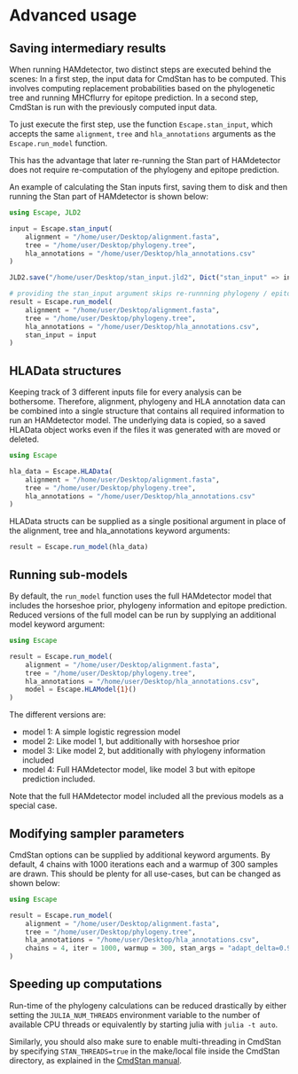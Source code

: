 # Advanced usage

## Saving intermediary results

When running HAMdetector, two distinct steps are executed behind the scenes:
In a first step, the input data for CmdStan has to be computed. This involves
computing replacement probabilities based on the phylogenetic tree and 
running MHCflurry for epitope prediction.
In a second step, CmdStan is run with the previously computed input data.

To just execute the first step, use the function `Escape.stan_input`, which
accepts the same `alignment`, `tree` and `hla_annotations` arguments as the
`Escape.run_model` function.

This has the advantage that later re-running the Stan part of HAMdetector does not 
require re-computation of the phylogeny and epitope prediction.

An example of calculating the Stan inputs first, saving them to disk and then running the
Stan part of HAMdetector is shown below:

```julia
using Escape, JLD2

input = Escape.stan_input(
    alignment = "/home/user/Desktop/alignment.fasta",
    tree = "/home/user/Desktop/phylogeny.tree",
    hla_annotations = "/home/user/Desktop/hla_annotations.csv"
)

JLD2.save("/home/user/Desktop/stan_input.jld2", Dict("stan_input" => input))

# providing the stan_input argument skips re-runnning phylogeny / epitope prediction:
result = Escape.run_model(
    alignment = "/home/user/Desktop/alignment.fasta",
    tree = "/home/user/Desktop/phylogeny.tree",
    hla_annotations = "/home/user/Desktop/hla_annotations.csv",
    stan_input = input
)
```

## HLAData structures

Keeping track of 3 different inputs file for every analysis can be bothersome.
Therefore, alignment, phylogeny and HLA annotation data can be combined into a 
single structure that contains all required information to run an HAMdetector model.
The underlying data is copied, so a saved HLAData object works even if the files it was
generated with are moved or deleted.

```julia
using Escape

hla_data = Escape.HLAData(
    alignment = "/home/user/Desktop/alignment.fasta",
    tree = "/home/user/Desktop/phylogeny.tree",
    hla_annotations = "/home/user/Desktop/hla_annotations.csv"
)
```

HLAData structs can be supplied as a single positional argument in place of
the alignment, tree and hla_annotations keyword arguments:

```julia
result = Escape.run_model(hla_data)
```

## Running sub-models

By default, the `run_model` function uses the full HAMdetector model that includes
the horseshoe prior, phylogeny information and epitope prediction.
Reduced versions of the full model can be run by supplying an additional model keyword
argument:

```julia
using Escape

result = Escape.run_model(
    alignment = "/home/user/Desktop/alignment.fasta",
    tree = "/home/user/Desktop/phylogeny.tree",
    hla_annotations = "/home/user/Desktop/hla_annotations.csv",
    model = Escape.HLAModel{1}()
)
```

The different versions are:

- model 1: A simple logistic regression model
- model 2: Like model 1, but additionally with horseshoe prior
- model 3: Like model 2, but additionally with phylogeny information included
- model 4: Full HAMdetector model, like model 3 but with epitope prediction included.

Note that the full HAMdetector model included all the previous models as a special case.

## Modifying sampler parameters

CmdStan options can be supplied by additional keyword arguments. By default,
4 chains with 1000 iterations each and a warmup of 300 samples are drawn.
This should be plenty for all use-cases, but can be changed as shown below:

```julia
using Escape

result = Escape.run_model(
    alignment = "/home/user/Desktop/alignment.fasta",
    tree = "/home/user/Desktop/phylogeny.tree",
    hla_annotations = "/home/user/Desktop/hla_annotations.csv",
    chains = 4, iter = 1000, warmup = 300, stan_args = "adapt_delta=0.95"
)
```

## Speeding up computations

Run-time of the phylogeny calculations can be reduced drastically by
either setting the `JULIA_NUM_THREADS` environment variable to the number of available
CPU threads or equivalently by starting julia with `julia -t auto`.

Similarly, you should also make sure to enable multi-threading in CmdStan by specifying
`STAN_THREADS=true` in the make/local file inside the CmdStan directory, as explained
in the [CmdStan manual](https://mc-stan.org/docs/2_26/cmdstan-guide/parallelization.html).